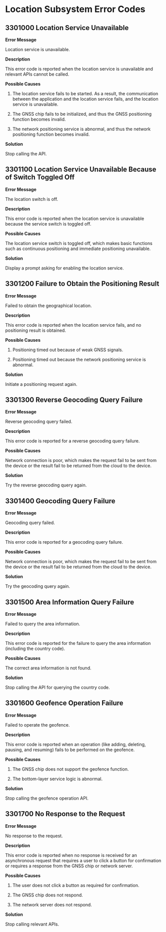 # Location Subsystem Error Codes

## 3301000 Location Service Unavailable

**Error Message**

Location service is unavailable.

**Description**

This error code is reported when the location service is unavailable and relevant APIs cannot be called.

**Possible Causes**

1. The location service fails to be started. As a result, the communication between the application and the location service fails, and the location service is unavailable.

2. The GNSS chip fails to be initialized, and thus the GNSS positioning function becomes invalid.

3. The network positioning service is abnormal, and thus the network positioning function becomes invalid.

**Solution**

Stop calling the API.

## 3301100 Location Service Unavailable Because of Switch Toggled Off

**Error Message**

The location switch is off.

**Description**

This error code is reported when the location service is unavailable because the service switch is toggled off.

**Possible Causes**

The location service switch is toggled off, which makes basic functions such as continuous positioning and immediate positioning unavailable.

**Solution**

Display a prompt asking for enabling the location service.

## 3301200 Failure to Obtain the Positioning Result

**Error Message**

Failed to obtain the geographical location.

**Description**

This error code is reported when the location service fails, and no positioning result is obtained.

**Possible Causes**

1. Positioning timed out because of weak GNSS signals.

2. Positioning timed out because the network positioning service is abnormal.

**Solution**

Initiate a positioning request again.

## 3301300 Reverse Geocoding Query Failure

**Error Message**

Reverse geocoding query failed.

**Description**

This error code is reported for a reverse geocoding query failure.

**Possible Causes**

Network connection is poor, which makes the request fail to be sent from the device or the result fail to be returned from the cloud to the device.

**Solution**

Try the reverse geocoding query again.

## 3301400 Geocoding Query Failure

**Error Message**

Geocoding query failed.

**Description**

This error code is reported for a geocoding query failure.

**Possible Causes**

Network connection is poor, which makes the request fail to be sent from the device or the result fail to be returned from the cloud to the device.

**Solution**

Try the geocoding query again.

## 3301500 Area Information Query Failure

**Error Message**

Failed to query the area information.

**Description**

This error code is reported for the failure to query the area information (including the country code).

**Possible Causes**

The correct area information is not found.

**Solution**

Stop calling the API for querying the country code.

## 3301600 Geofence Operation Failure

**Error Message**

Failed to operate the geofence.

**Description**

This error code is reported when an operation (like adding, deleting, pausing, and resuming) fails to be performed on the geofence.

**Possible Causes**

1. The GNSS chip does not support the geofence function.

2. The bottom-layer service logic is abnormal.

**Solution**

Stop calling the geofence operation API.

## 3301700 No Response to the Request

**Error Message**

No response to the request.

**Description**

This error code is reported when no response is received for an asynchronous request that requires a user to click a button for confirmation or requires a response from the GNSS chip or network server.

**Possible Causes**

1. The user does not click a button as required for confirmation.

2. The GNSS chip does not respond.

3. The network server does not respond.

**Solution**

Stop calling relevant APIs.
